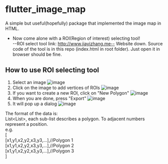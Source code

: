 # flutter_image_map
A simple but useful(hopefully) package that implemented the image map in HTML.
+ Now come alone with a ROI(Region of interest) selecting tool!</br>
--ROI select tool link: http://www.jiayizhang.me--
Website down. Source code of the tool is in this repo (index.html in root folder). Just open it in browser should be fine.

## How to use ROI selecting tool
1. Select an image
![image](https://i.imgur.com/WNBpgcK.png)
2. Click on the image to add vertices of ROIs
![image](https://i.imgur.com/DuefciJ.png)
3. If you want to create a new ROI, click on "New Polygon"
![image](https://i.imgur.com/FmvfmX6.png)
4. When you are done, press "Export"
![image](https://i.imgur.com/UIZO6kp.png)
5. It will pop up a dialog
![image](https://i.imgur.com/Dkk6S2C.png)

The format of the data is:</br>
List<List<int>>, each sub-list describes a polygon. To adjacent numbers represent a position.</br>
e.g.</br>
[</br>
  [x1,y1,x2,y2,x3,y3,...],//Polygon 1</br>
  [x1,y1,x2,y2,x3,y3,...],//Polygon 2</br>
  [x1,y1,x2,y2,x3,y3,...],//Polygon 3</br>
]</br>
